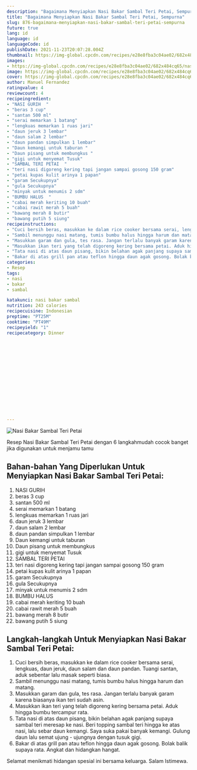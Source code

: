 ```yaml
---
description: "Bagaimana Menyiapkan Nasi Bakar Sambal Teri Petai, Sempurna"
title: "Bagaimana Menyiapkan Nasi Bakar Sambal Teri Petai, Sempurna"
slug: 876-bagaimana-menyiapkan-nasi-bakar-sambal-teri-petai-sempurna
future: true
lang: id
language: id
languageCode: id
publishDate: 2021-11-23T20:07:28.004Z 
thumbnail: https://img-global.cpcdn.com/recipes/e28e8fba3c04ae02/682x484cq65/nasi-bakar-sambal-teri-petai-foto-resep-utama.webp
images:
- https://img-global.cpcdn.com/recipes/e28e8fba3c04ae02/682x484cq65/nasi-bakar-sambal-teri-petai-foto-resep-utama.webp
image: https://img-global.cpcdn.com/recipes/e28e8fba3c04ae02/682x484cq65/nasi-bakar-sambal-teri-petai-foto-resep-utama.webp
cover: https://img-global.cpcdn.com/recipes/e28e8fba3c04ae02/682x484cq65/nasi-bakar-sambal-teri-petai-foto-resep-utama.webp
author: Manuel Fernandez
ratingvalue: 4
reviewcount: 4
recipeingredient:
- "NASI GURIH  "
- "beras 3 cup"
- "santan 500 ml"
- "serai memarkan 1 batang"
- "lengkuas memarkan 1 ruas jari"
- "daun jeruk 3 lembar"
- "daun salam 2 lembar"
- "daun pandan simpulkan 1 lembar"
- "Daun kemangi untuk taburan "
- "Daun pisang untuk membungkus "
- "gigi untuk menyemat Tusuk"
- "SAMBAL TERI PETAI  "
- "teri nasi digoreng kering tapi jangan sampai gosong 150 gram"
- "petai kupas kulit arinya 1 papan"
- "garam Secukupnya"
- "gula Secukupnya"
- "minyak untuk menumis 2 sdm"
- "BUMBU HALUS  "
- "cabai merah keriting 10 buah"
- "cabai rawit merah 5 buah"
- "bawang merah 8 butir"
- "bawang putih 5 siung"
recipeinstructions:
- "Cuci bersih beras, masukkan ke dalam rice cooker bersama serai, lengkuas, daun jeruk, daun salam dan daun pandan. Tuangi santan, aduk sebentar lalu masak seperti biasa."
- "Sambil menunggu nasi matang, tumis bumbu halus hingga harum dan matang."
- "Masukkan garam dan gula, tes rasa. Jangan terlalu banyak garam karena biasanya ikan teri sudah asin."
- "Masukkan ikan teri yang telah digoreng kering bersama petai. Aduk hingga bumbu tercampur rata."
- "Tata nasi di atas daun pisang, bikin belahan agak panjang supaya sambal teri meresap ke nasi. Beri topping sambal teri hingga ke atas nasi, lalu sebar daun kemangi. Saya suka pakai banyak kemangi. Gulung daun lalu semat ujung - ujungnya dengan tusuk gigi."
- "Bakar di atas grill pan atau teflon hingga daun agak gosong. Bolak balik supaya rata. Angkat dan hidangkan hangat."
categories:
- Resep
tags:
- nasi
- bakar
- sambal

katakunci: nasi bakar sambal 
nutrition: 243 calories
recipecuisine: Indonesian
preptime: "PT25M"
cooktime: "PT49M"
recipeyield: "1"
recipecategory: Dinner


     
    
    
    
    
    
    
    
    
    
    
      
    
---
```



![Nasi Bakar Sambal Teri Petai](https://img-global.cpcdn.com/recipes/e28e8fba3c04ae02/682x484cq65/nasi-bakar-sambal-teri-petai-foto-resep-utama.webp)

Resep Nasi Bakar Sambal Teri Petai    dengan 6 langkahmudah cocok banget jika digunakan untuk menjamu tamu

<!--inarticleads1-->

## Bahan-bahan Yang Diperlukan Untuk Menyiapkan Nasi Bakar Sambal Teri Petai:

1. NASI GURIH  
1. beras 3 cup
1. santan 500 ml
1. serai memarkan 1 batang
1. lengkuas memarkan 1 ruas jari
1. daun jeruk 3 lembar
1. daun salam 2 lembar
1. daun pandan simpulkan 1 lembar
1. Daun kemangi untuk taburan 
1. Daun pisang untuk membungkus 
1. gigi untuk menyemat Tusuk
1. SAMBAL TERI PETAI  
1. teri nasi digoreng kering tapi jangan sampai gosong 150 gram
1. petai kupas kulit arinya 1 papan
1. garam Secukupnya
1. gula Secukupnya
1. minyak untuk menumis 2 sdm
1. BUMBU HALUS  
1. cabai merah keriting 10 buah
1. cabai rawit merah 5 buah
1. bawang merah 8 butir
1. bawang putih 5 siung



<!--inarticleads2-->

## Langkah-langkah Untuk Menyiapkan Nasi Bakar Sambal Teri Petai:

1. Cuci bersih beras, masukkan ke dalam rice cooker bersama serai, lengkuas, daun jeruk, daun salam dan daun pandan. Tuangi santan, aduk sebentar lalu masak seperti biasa.
1. Sambil menunggu nasi matang, tumis bumbu halus hingga harum dan matang.
1. Masukkan garam dan gula, tes rasa. Jangan terlalu banyak garam karena biasanya ikan teri sudah asin.
1. Masukkan ikan teri yang telah digoreng kering bersama petai. Aduk hingga bumbu tercampur rata.
1. Tata nasi di atas daun pisang, bikin belahan agak panjang supaya sambal teri meresap ke nasi. Beri topping sambal teri hingga ke atas nasi, lalu sebar daun kemangi. Saya suka pakai banyak kemangi. Gulung daun lalu semat ujung - ujungnya dengan tusuk gigi.
1. Bakar di atas grill pan atau teflon hingga daun agak gosong. Bolak balik supaya rata. Angkat dan hidangkan hangat.




Selamat menikmati hidangan spesial ini bersama keluarga. Salam Istimewa.
